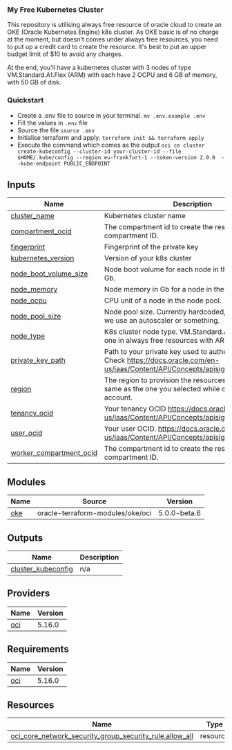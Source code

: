 <!-- BEGIN_TF_DOCS -->

### My Free Kubernetes Cluster

This repository is utilising always free resource of oracle cloud to create an OKE (Oracle Kubernetes Engine) k8s cluster. As OKE basic is of no charge at the moment, but doesn't comes under always free resources, you need to put up a credit card to create the resource. It's best to put an upper budget limit of $10 to avoid any charges.

At the end, you'll have a kubernetes cluster with 3 nodes of type VM.Standard.A1.Flex (ARM) with each have 2 OCPU and 6 GB of memory, with 50 GB of disk.



### Quickstart
- Create a .env file to source in your terminal. `mv .env.example .env`
- Fill the values in `.env` file
- Source the file `source .env`
- Initialise terraform and apply. `terraform init && terraform apply`
- Execute the command which comes as the output `oci ce cluster create-kubeconfig --cluster-id your-cluster-id --file $HOME/.kube/config --region eu-frankfurt-1 --token-version 2.0.0  --kube-endpoint PUBLIC_ENDPOINT`



## Inputs

| Name | Description | Type | Default | Required |
|------|-------------|------|---------|:--------:|
| <a name="input_cluster_name"></a> [cluster\_name](#input\_cluster\_name) | Kubernetes cluster name | `string` | `"my_free_k8s"` | no |
| <a name="input_compartment_ocid"></a> [compartment\_ocid](#input\_compartment\_ocid) | The compartment id to create the resources in. Check compartment ID. | `string` | n/a | yes |
| <a name="input_fingerprint"></a> [fingerprint](#input\_fingerprint) | Fingerprint of the private key | `string` | n/a | yes |
| <a name="input_kubernetes_version"></a> [kubernetes\_version](#input\_kubernetes\_version) | Version of your k8s cluster | `string` | `"v1.27.2"` | no |
| <a name="input_node_boot_volume_size"></a> [node\_boot\_volume\_size](#input\_node\_boot\_volume\_size) | Node boot volume for each node in the node pool in Gb. | `number` | `50` | no |
| <a name="input_node_memory"></a> [node\_memory](#input\_node\_memory) | Node memory in Gb for a node in the node pool. | `number` | `6` | no |
| <a name="input_node_ocpu"></a> [node\_ocpu](#input\_node\_ocpu) | CPU unit of a node in the node pool. | `number` | `2` | no |
| <a name="input_node_pool_size"></a> [node\_pool\_size](#input\_node\_pool\_size) | Node pool size. Currently hardcoded, perhaps later we use an autoscaler or something. | `number` | `3` | no |
| <a name="input_node_type"></a> [node\_type](#input\_node\_type) | K8s cluster node type. VM.Standard.A1.Flex is the one in always free resources with ARM variant | `string` | `"VM.Standard.A1.Flex"` | no |
| <a name="input_private_key_path"></a> [private\_key\_path](#input\_private\_key\_path) | Path to your private key used to authenticate or oci. Check https://docs.oracle.com/en-us/iaas/Content/API/Concepts/apisigningkey.htm#two | `string` | n/a | yes |
| <a name="input_region"></a> [region](#input\_region) | The region to provision the resources in. Mostly the same as the one you selected while creating your account. | `string` | n/a | yes |
| <a name="input_tenancy_ocid"></a> [tenancy\_ocid](#input\_tenancy\_ocid) | Your tenancy OCID https://docs.oracle.com/en-us/iaas/Content/API/Concepts/apisigningkey.htm#five | `string` | n/a | yes |
| <a name="input_user_ocid"></a> [user\_ocid](#input\_user\_ocid) | Your user OCID. https://docs.oracle.com/en-us/iaas/Content/API/Concepts/apisigningkey.htm#five | `string` | n/a | yes |
| <a name="input_worker_compartment_ocid"></a> [worker\_compartment\_ocid](#input\_worker\_compartment\_ocid) | The compartment id to create the resources in. Check compartment ID. | `string` | n/a | yes |
## Modules

| Name | Source | Version |
|------|--------|---------|
| <a name="module_oke"></a> [oke](#module\_oke) | oracle-terraform-modules/oke/oci | 5.0.0-beta.6 |
## Outputs

| Name | Description |
|------|-------------|
| <a name="output_cluster_kubeconfig"></a> [cluster\_kubeconfig](#output\_cluster\_kubeconfig) | n/a |
## Providers

| Name | Version |
|------|---------|
| <a name="provider_oci"></a> [oci](#provider\_oci) | 5.16.0 |
## Requirements

| Name | Version |
|------|---------|
| <a name="requirement_oci"></a> [oci](#requirement\_oci) | 5.16.0 |
## Resources

| Name | Type |
|------|------|
| [oci_core_network_security_group_security_rule.allow_all](https://registry.terraform.io/providers/oracle/oci/5.16.0/docs/resources/core_network_security_group_security_rule) | resource |
<!-- END_TF_DOCS -->